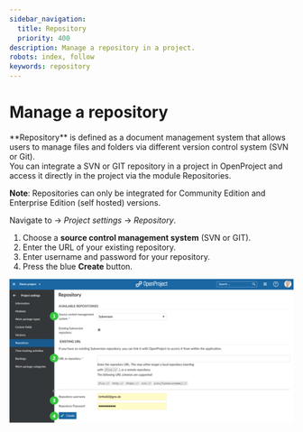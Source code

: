 ```yaml
---
sidebar_navigation:
  title: Repository
  priority: 400
description: Manage a repository in a project.
robots: index, follow
keywords: repository
---
```

# Manage a repository

<div class="glossary">
**Repository** is defined as a document management system that allows users to manage files and folders via different version control system (SVN or Git).</div>
You can integrate a SVN or GIT repository in a project in OpenProject and access it directly in the project via the module Repositories.

**Note**: Repositories can only be integrated for Community Edition and Enterprise Edition (self hosted) versions.
</div>

Navigate to -> *Project settings* -> *Repository*.

1. Choose a **source control management system** (SVN or GIT).
2. Enter the URL of your existing repository.
3. Enter username and password for your repository.
4. Press the blue **Create** button.

![User-guide-project-settings-repository](User-guide-project-settings-repository-1581424843016.png)